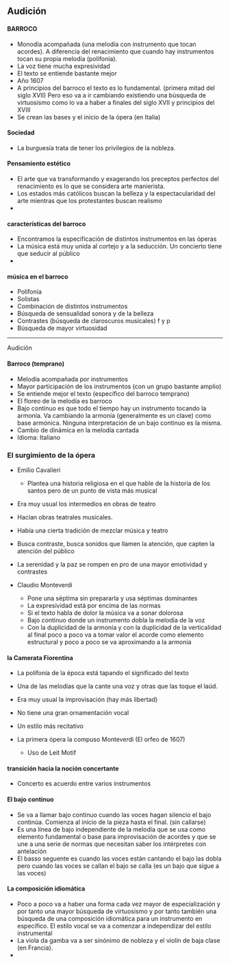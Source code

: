 ## Audición
#### BARROCO
- Monodía acompañada (una melodía con instrumento que tocan  acordes). A diferencia del renacimiento que cuando hay instrumentos tocan su propia melodía (polifonía).
- La voz tiene mucha expresividad
- El texto se entiende bastante mejor 
- Año 1607
- A principios del barroco el texto es lo fundamental. (primera mitad del siglo XVII) Pero eso va a ir cambiando existiendo una búsqueda de virtuosismo como  lo va a haber a finales del siglo XVII y principios del XVIII
- Se crean las bases y el inicio de la ópera (en Italia)

#### Sociedad
- La burguesía trata de tener los privilegios de la nobleza.

####  Pensamiento estético 
 - El arte que va transformando y exagerando los preceptos perfectos del renacimiento es lo que se considera arte manierista.
 - Los estados más católicos buscan la belleza y la espectacularidad del arte mientras que los protestantes buscan realismo 
 -  
#### características del barroco
- Encontramos la especificación de distintos instrumentos en las óperas
- La música está muy unida al cortejo y a la seducción. Un concierto tiene que seducir al público
-  

#### música en el barroco
- Polifonía
- Solistas
- Combinación de distintos instrumentos
- Búsqueda de sensualidad sonora y de la belleza
- Contrastes (búsqueda de claroscuros musicales)  f y p
- Búsqueda de mayor virtuosidad  

---
Audición
#### Barroco (temprano)
- Melodía acompañada por instrumentos
- Mayor participación de los instrumentos (con un grupo bastante amplio)
- Se entiende mejor el texto (específico del barroco temprano)
- El floreo de la melodía es barroco 
-  Bajo continuo es que todo el tiempo hay un instrumento tocando la armonía. Va cambiando la armonía (generalmente es un clave) como base armónica. Ninguna interpretación de un bajo continuo es la misma.
- Cambio de dinámica en la melodía cantada
- Idioma: Italiano

### El surgimiento de la ópera
- Emilio Cavalieri 
	- Plantea una historia religiosa en el que  hable de la historia de los santos pero de un punto de vista más musical
- Era muy usual los intermedios en obras de teatro
- Hacían obras teatrales musicales. 
- Había una cierta tradición de mezclar música y teatro 
- Busca contraste, busca sonidos que llamen la atención, que capten la atención del público
- La serenidad y la paz se rompen en pro de una mayor emotividad y contrastes


- Claudio Monteverdi
	- Pone una séptima sin prepararla y usa séptimas dominantes
	- La expresividad está por encima de las normas
	- Si el texto habla de dolor la música va a sonar dolorosa
	- Bajo continuo donde un instrumento dobla la melodía de la voz
	- Con la duplicidad de la armonía y con la duplicidad de la verticalidad al final poco a poco va a tomar valor el acorde como elemento estructural y poco a poco se va aproximando a la armonía

#### la Camerata Fiorentina
- La polifonía de la época está tapando el significado del texto
- Una de las melodías que la cante una voz y otras que las toque el laúd. 
- Era  muy usual la improvisación (hay más libertad)
- No tiene una gran ornamentación vocal
- Un estilo más recitativo 

- La primera ópera la compuso Monteverdi (El orfeo de 1607)
	- Uso de Leit Motif 

#### transición hacia la noción concertante
-  Concerto es acuerdo entre varios instrumentos


#### El bajo continuo
- Se va a llamar bajo continuo cuando las voces hagan silencio el bajo continúa. Comienza al inicio de la pieza hasta el final. (sin callarse)
- Es una línea de bajo independiente de la melodía que se usa como elemento fundamental o base para improvisación de acordes y que se une a una serie de normas que necesitan saber los intérpretes con antelación
- El basso seguente es cuando las voces están cantando el bajo las dobla pero cuando las voces se callan el bajo se calla (es un bajo que sigue a las voces)

#### La composición idiomática
- Poco a poco va a haber una forma cada vez mayor de especialización y por tanto una mayor búsqueda de virtuosismo y por tanto también una búsqueda de una composición idiomática para un instrumento en específico. El estilo vocal se va a comenzar a independizar del estilo instrumental
- La viola da gamba va a ser sinónimo de nobleza y el violín de baja clase (en Francia).
- 